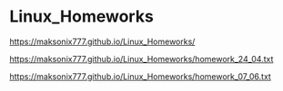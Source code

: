 # Linux_Homeworks

https://maksonix777.github.io/Linux_Homeworks/

https://maksonix777.github.io/Linux_Homeworks/homework_24_04.txt

https://maksonix777.github.io/Linux_Homeworks/homework_07_06.txt
